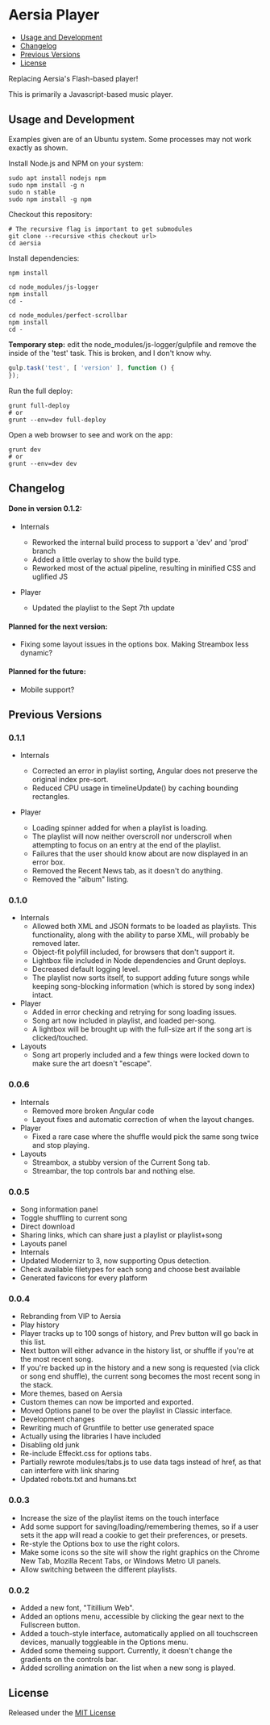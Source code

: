# Aersia Player

<!-- MDTOC maxdepth:1 firsth1:0 numbering:0 flatten:0 bullets:1 updateOnSave:1 -->

- [Usage and Development](#usage-and-development)   
- [Changelog](#changelog)   
- [Previous Versions](#previous-versions)   
- [License](#license)   

<!-- /MDTOC -->

Replacing Aersia's Flash-based player!

This is primarily a Javascript-based music player.


## Usage and Development

Examples given are of an Ubuntu system. Some processes may not work exactly as shown.

Install Node.js and NPM on your system:

```shell
sudo apt install nodejs npm
sudo npm install -g n
sudo n stable
sudo npm install -g npm
```

Checkout this repository:

```shell
# The recursive flag is important to get submodules
git clone --recursive <this checkout url>
cd aersia
```

Install dependencies:

```shell
npm install

cd node_modules/js-logger
npm install
cd -

cd node_modules/perfect-scrollbar
npm install
cd -
```

**Temporary step:** edit the node_modules/js-logger/gulpfile and remove the inside of the 'test' task. This is broken, and I don't know why.

```js
gulp.task('test', [ 'version' ], function () {
});
```

Run the full deploy:
```shell
grunt full-deploy
# or
grunt --env=dev full-deploy
```

Open a web browser to see and work on the app:
```shell
grunt dev
# or
grunt --env=dev dev
```


## Changelog
#### Done in version 0.1.2:
* Internals
    * Reworked the internal build process to support a 'dev' and 'prod' branch
    * Added a little overlay to show the build type.
    * Reworked most of the actual pipeline, resulting in minified CSS and uglified JS

* Player
    * Updated the playlist to the Sept 7th update


#### Planned for the next version:
* Fixing some layout issues in the options box. Making Streambox less dynamic?

#### Planned for the future:
* Mobile support?

## Previous Versions
### 0.1.1
* Internals
    * Corrected an error in playlist sorting, Angular does not preserve the original index pre-sort.
    * Reduced CPU usage in timelineUpdate() by caching bounding rectangles.

* Player
    * Loading spinner added for when a playlist is loading.
    * The playlist will now neither overscroll nor underscroll when attempting to focus on an entry at the end of the playlist.
    * Failures that the user should know about are now displayed in an error box.
    * Removed the Recent News tab, as it doesn't do anything.
    * Removed the "album" listing.

### 0.1.0
* Internals
    * Allowed both XML and JSON formats to be loaded as playlists. This functionality, along with the ability to parse XML, will probably be removed later.
    * Object-fit polyfill included, for browsers that don't support it.
    * Lightbox file included in Node dependencies and Grunt deploys.
    * Decreased default logging level.
    * The playlist now sorts itself, to support adding future songs while keeping song-blocking information (which is stored by song index) intact.
* Player
    * Added in error checking and retrying for song loading issues.
    * Song art now included in playlist, and loaded per-song.
    * A lightbox will be brought up with the full-size art if the song art is clicked/touched.
* Layouts
    * Song art properly included and a few things were locked down to make sure the art doesn't "escape".

### 0.0.6
* Internals
    * Removed more broken Angular code
    * Layout fixes and automatic correction of when the layout changes.
* Player
    * Fixed a rare case where the shuffle would pick the same song twice and stop playing.
* Layouts
    * Streambox, a stubby version of the Current Song tab.
    * Streambar, the top controls bar and nothing else.

### 0.0.5
* Song information panel
 * Toggle shuffling to current song
 * Direct download
 * Sharing links, which can share just a playlist or playlist+song
* Layouts panel
* Internals
 * Updated Modernizr to 3, now supporting Opus detection.
 * Check available filetypes for each song and choose best available
 * Generated favicons for every platform

### 0.0.4
* Rebranding from VIP to Aersia
* Play history
 * Player tracks up to 100 songs of history, and Prev button will go back in this list.
 * Next button will either advance in the history list, or shuffle if you're at the most recent song.
 * If you're backed up in the history and a new song is requested (via click or song end shuffle), the current song becomes the most recent song in the stack.
* More themes, based on Aersia
* Custom themes can now be imported and exported.
* Moved Options panel to be over the playlist in Classic interface.
* Development changes
 * Rewriting much of Gruntfile to better use generated space
 * Actually using the libraries I have included
 * Disabling old junk
* Re-include Effeckt.css for options tabs.
 * Partially rewrote modules/tabs.js to use data tags instead of href, as that can interfere with link sharing
* Updated robots.txt and humans.txt

### 0.0.3
* Increase the size of the playlist items on the touch interface
* Add some support for saving/loading/remembering themes, so if a user sets it the app will read a cookie to get their preferences, or presets.
* Re-style the Options box to use the right colors.
* Make some icons so the site will show the right graphics on the Chrome New Tab, Mozilla Recent Tabs, or Windows Metro UI panels.
* Allow switching between the different playlists.

### 0.0.2
* Added a new font, "Titillium Web".
* Added an options menu, accessible by clicking the gear next to the Fullscreen button.
* Added a touch-style interface, automatically applied on all touchscreen devices, manually toggleable in the Options menu.
* Added some themeing support. Currently, it doesn't change the gradients on the controls bar.
* Added scrolling animation on the list when a new song is played.

## License
Released under the [MIT License](https://www.tldrlegal.com/l/mit)
